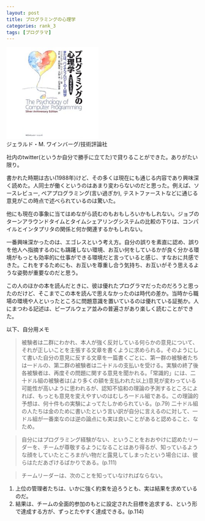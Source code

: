 ```yaml
---
layout: post
title: プログラミングの心理学
categories: rank_3
tags: [プログラマ]
---
```



<div class="book"><div class="book_image"><a href="http://www.amazon.co.jp/dp/4844323040"><img src="/images/psychology_of_computer_programming.jpg"></a></div><div class="book_info">ジェラルド・M. ワインバーグ/技術評論社</div><div class="clear"></div></div>

社内のtwitter(というか自分で勝手に立てた)で貸りることができた。ありがたい限り。 

書かれた時期は古い(1988年)けど、その多くは現在にも通じる内容であり興味深く読めた。人同士が働くというのはあまり変わらないのだと思った。例えば、ソースレビュー, ペアプログラミング(言い過ぎか), テストファーストなどに通じる意見がこの時点で述べられているのは驚いた。 

他にも現在の事象に当てはめながら読むのもおもしろいかもしれない。ジョブのターンアラウンドタイムとタイムシェアリングシステムの比較の下りは、コンパイルとインタプリタの関係と何か関連するかもしれない。 

一番興味深かったのは、エゴレスという考え方。自分の誤りを素直に認め、誤りを他人へ指摘するのにも躊躇しない環境、お互い何をしているかが良く分かる環境がもっとも効率的に仕事ができる環境だと言っていると感じ、すなおに共感できた。これをするためにも、お互いを尊重し合う気持ち、お互いがそう思えるような姿勢が重要なのだと思う。 

この人のほかの本を読んだときに、彼は優れたプログラマだったのだろうと思ったのだけど、そこまでこの本を読んで思えなかったのは時代の差か。当時から職場の環境や人といったところに問題意識を置いているのは優れている証拠か。人にまつわる記述は、ピープルウェア並みの普遍さがあり楽しく読むことができた。 

以下、自分用メモ

> 被験者は二群にわかれ、本人が強く反対している何らかの意見について、それが正しいことを主張する文章を書くように求められる。そのようにして書いた自分の意見に反する文章を一篇書くごとに、第一群の被験者たちは一ドルの、第二群の被験者は二十ドルの支払いを受ける。実験の終了後各被験者は、再度その問題に関する意見を聞かれる。「常識的」には、二十ドル組の被験者は(より多くの額を支払われた以上)意見が変わっている可能性が高いように思われるが、認知不協和の理論の予測するところによれば、もっとも意見を変えやすいのはむしろ一ドル組である。この理論的予想は、何十件もの実験によってたしかめられている。(p.79) 二十ドル組の人たちは金のために書いたという言い訳が自分に言えるのに対して、一ドル組が一番楽なのは逆の論点にも実は良いことがあると認めること、なため。 

> 自分にはプログラミング経験がない、ということをおおやけに認めたリーダーを、チームが尊敬するようになることはあり得るが、知っているような顔をしていたところまがい物だと露見してしまったという場合には、彼らはただあざけるばかりである。(p.111) 

> チームリーダーは、次のことを知っていなければならない。 
1. 上位の管理者たちは、いかに強く約束を迫ろうとも、実は結果を求めているのだ。 
2. 結果は、チームの全面的参加のもとに設定された目標を追求する、という形で達成する方が、ずっとたやすく達成できる。(p.114)
